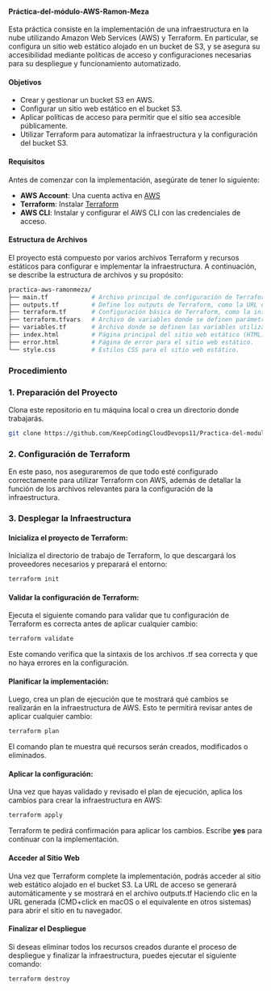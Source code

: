 #### Práctica-del-módulo-AWS-Ramon-Meza

Esta práctica consiste en la implementación de una infraestructura en la nube utilizando Amazon Web Services (AWS) y Terraform. En particular, se configura un sitio web estático alojado en un bucket de S3, y se asegura su accesibilidad mediante políticas de acceso y configuraciones necesarias para su despliegue y funcionamiento automatizado.

#### Objetivos

- Crear y gestionar un bucket S3 en AWS.
- Configurar un sitio web estático en el bucket S3.
- Aplicar políticas de acceso para permitir que el sitio sea accesible públicamente.
- Utilizar Terraform para automatizar la infraestructura y la configuración del bucket S3.

#### Requisitos

Antes de comenzar con la implementación, asegúrate de tener lo siguiente:

- **AWS Account**: Una cuenta activa en [AWS](https://aws.amazon.com/es/)
- **Terraform**: Instalar [Terraform](https://developer.hashicorp.com/terraform/install)
- **AWS CLI**: Instalar y configurar el AWS CLI con las credenciales de acceso.

#### Estructura de Archivos
El proyecto está compuesto por varios archivos Terraform y recursos estáticos para configurar e implementar la infraestructura. A continuación, se describe la estructura de archivos y su propósito:

```bash
practica-aws-ramonmeza/
├── main.tf            # Archivo principal de configuración de Terraform, define la infraestructura en AWS (S3, políticas de acceso, etc.)
├── outputs.tf         # Define los outputs de Terraform, como la URL del bucket S3 donde se aloja el sitio web.
├── terraform.tf       # Configuración básica de Terraform, como la inicialización de proveedores y la versión de Terraform.
├── terraform.tfvars   # Archivo de variables donde se definen parámetros específicos como el nombre del bucket y la sensibilidad.
├── variables.tf       # Archivo donde se definen las variables utilizadas en Terraform, como 'bucket_name' y 'sensitivity'.
├── index.html         # Página principal del sitio web estático (HTML).
├── error.html         # Página de error para el sitio web estático.
└── style.css          # Estilos CSS para el sitio web estático.

```
### Procedimiento

### 1. Preparación del Proyecto

Clona este repositorio en tu máquina local o crea un directorio donde trabajarás.

  ```bash
 git clone https://github.com/KeepCodingCloudDevops11/Practica-del-modulo-AWS-Ramon-Meza.git
   ```
### 2. Configuración de Terraform
En este paso, nos aseguraremos de que todo esté configurado correctamente para utilizar Terraform con AWS, además de detallar la función de los archivos relevantes para la configuración de la infraestructura. 

### 3. Desplegar la Infraestructura

#### Inicializa el proyecto de Terraform:

Inicializa el directorio de trabajo de Terraform, lo que descargará los proveedores necesarios y preparará el entorno:

```bash
terraform init
```
#### Validar la configuración de Terraform:

Ejecuta el siguiente comando para validar que tu configuración de Terraform es correcta antes de aplicar cualquier cambio:

```bash
terraform validate
```
Este comando verifica que la sintaxis de los archivos .tf sea correcta y que no haya errores en la configuración.

#### Planificar la implementación:

Luego, crea un plan de ejecución que te mostrará qué cambios se realizarán en la infraestructura de AWS. Esto te permitirá revisar antes de aplicar cualquier cambio:

```bash
terraform plan
```
El comando plan te muestra qué recursos serán creados, modificados o eliminados.

#### Aplicar la configuración:

Una vez que hayas validado y revisado el plan de ejecución, aplica los cambios para crear la infraestructura en AWS:

```bash
terraform apply
```
Terraform te pedirá confirmación para aplicar los cambios. Escribe **yes** para continuar con la implementación.

#### Acceder al Sitio Web
Una vez que Terraform complete la implementación, podrás acceder al sitio web estático alojado en el bucket S3. La URL de acceso se generará automáticamente y se mostrará en el archivo outputs.tf
Haciendo clic en la URL generada (CMD+click en macOS o el equivalente en otros sistemas) para abrir el sitio en tu navegador.

#### Finalizar el Despliegue
Si deseas eliminar todos los recursos creados durante el proceso de despliegue y finalizar la infraestructura, puedes ejecutar el siguiente comando:

```bash
terraform destroy
```


